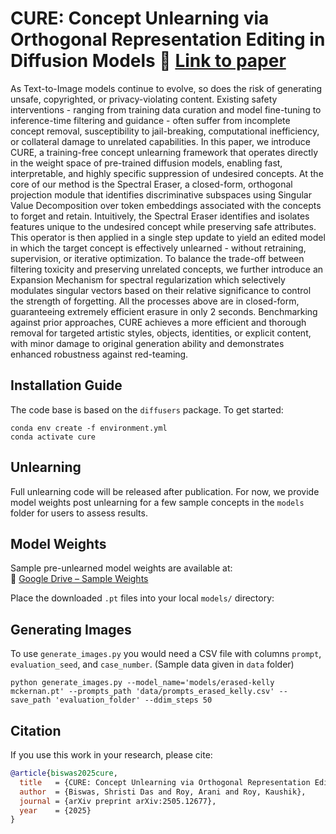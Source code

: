 # CURE: Concept Unlearning via Orthogonal Representation Editing in Diffusion Models 🔗 [Link to paper](https://arxiv.org/abs/2505.12677)


As Text-to-Image models continue to evolve, so does the risk of generating unsafe, copyrighted, or privacy-violating content. Existing safety interventions - ranging from training data curation and model fine-tuning to inference-time filtering and guidance - often suffer from incomplete concept removal, susceptibility to jail-breaking, computational inefficiency, or collateral damage to unrelated capabilities. In this paper, we introduce CURE, a training-free concept unlearning framework that operates directly in the weight space of pre-trained diffusion models, enabling fast, interpretable, and highly specific suppression of undesired concepts. At the core of our method is the Spectral Eraser, a closed-form, orthogonal projection module that identifies discriminative subspaces using Singular Value Decomposition over token embeddings associated with the concepts to forget and retain. Intuitively, the Spectral Eraser identifies  and isolates features unique to the undesired concept while preserving safe attributes. This operator is then applied in a single step update to yield an edited model in which the target concept is effectively unlearned - without retraining, supervision, or iterative optimization. To balance the trade-off between filtering toxicity and preserving unrelated concepts, we further introduce an Expansion Mechanism for spectral regularization which selectively modulates singular vectors based on their relative significance to control the strength of forgetting. All the processes above are in closed-form, guaranteeing extremely efficient erasure in only $2$ seconds. Benchmarking against prior approaches, CURE achieves a more efficient and thorough removal for targeted artistic styles, objects, identities, or explicit content, with minor damage to original generation ability and demonstrates enhanced robustness against red-teaming.

## Installation Guide
The code base is based on the `diffusers` package. To get started:
```
conda env create -f environment.yml
conda activate cure
```

## Unlearning
Full unlearning code will be released after publication. For now, we provide model weights post unlearning for a few sample concepts in the `models` folder for users to assess results.

## Model Weights
Sample pre-unlearned model weights are available at:  
📁 [Google Drive – Sample Weights](https://drive.google.com/drive/folders/1HCFa2APFPsJbtq8uBf-dUMge-H-1G2Xn?usp=drive_link)

Place the downloaded `.pt` files into your local `models/` directory:

## Generating Images
To use `generate_images.py` you would need a CSV file with columns `prompt`, `evaluation_seed`, and `case_number`. (Sample data given in `data` folder)
```
python generate_images.py --model_name='models/erased-kelly mckernan.pt' --prompts_path 'data/prompts_erased_kelly.csv' --save_path 'evaluation_folder' --ddim_steps 50
```


## Citation
If you use this work in your research, please cite:

```bibtex
@article{biswas2025cure,
  title   = {CURE: Concept Unlearning via Orthogonal Representation Editing in Diffusion Models},
  author  = {Biswas, Shristi Das and Roy, Arani and Roy, Kaushik},
  journal = {arXiv preprint arXiv:2505.12677},
  year    = {2025}
}
